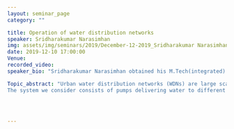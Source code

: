 ```yaml
---
layout: seminar_page
category: ""

title: Operation of water distribution networks
speaker: Sridharakumar Narasimhan
img: assets/img/seminars/2019/December-12-2019_Sridharakumar Narasimhan.jpg
date: 2019-12-10 17:00:00 
Venue:
recorded_video: 
speaker_bio: "Sridharakumar Narasimhan obtained his M.Tech(integrated) and PhD in chemical engineering from IIT Maras and Clarkson University, USA in 1998 and 2006 respectively. He is currently Professor at the Department of Chemical Engineering,IIT Madras, India. His background is in process systems engineering and my interests are broadly in optimal experiment and measurement system design, water distribution networks and continuous manufacturing."

Topic_abstract: "Urban water distribution networks (WDNs) are large scale, complex systems with limited instrumentation. The nexus between water and energy reveals that energy production consumes significant quantities of of water while transporting water for end use is a highly energy intensive operation. Hence, it is important to minimize energy consumption while meeting consumer demands at required pressures On the other hand, if the available water is insufficient or inadequate to meet consumer demands at the required pressures, equitable distribution of the available resource is of primary importance.
The system we consider consists of pumps delivering water to different reservoirs  in a network, with each reservoir catering to time varying demand.  Pumps and ON/OFF valves are used as manipulated variables to control the flow and  pressure. The decision variables  are the number of pumps to be turned on and the state of the valves in the network over a given horizon and the objective  is to minimize energy consumption while meeting the time varying demand.  Given the nonlinear nature of the pump operating curve and the hydraulics, this results in a Mixed Integer NonLinear Program (MINLP). We propose to solve by decomposing it into  series of sub-problems that can be solved efficiently.  Application of these ideas to distribution networks reveals potential significant savings in energy or improvement in supply. Experimental results will be shared followed by our field implementations."




---
```


